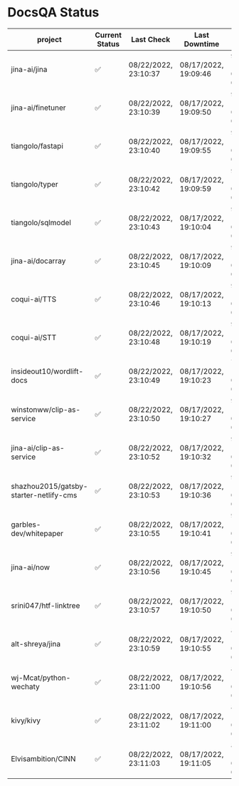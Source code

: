 # DocsQA Status

|               project                |Current Status|     Last Check     |   Last Downtime    |             % Uptime              |
|--------------------------------------|--------------|--------------------|--------------------|-----------------------------------|
|jina-ai/jina                          |✅            |08/22/2022, 23:10:37|08/17/2022, 19:09:46|93.839 (since 08/15/2022, 07:09:42)|
|jina-ai/finetuner                     |✅            |08/22/2022, 23:10:39|08/17/2022, 19:09:50|93.845 (since 08/15/2022, 07:09:42)|
|tiangolo/fastapi                      |✅            |08/22/2022, 23:10:40|08/17/2022, 19:09:55|93.853 (since 08/15/2022, 07:09:42)|
|tiangolo/typer                        |✅            |08/22/2022, 23:10:42|08/17/2022, 19:09:59|93.857 (since 08/15/2022, 07:09:42)|
|tiangolo/sqlmodel                     |✅            |08/22/2022, 23:10:43|08/17/2022, 19:10:04|93.859 (since 08/15/2022, 07:09:42)|
|jina-ai/docarray                      |✅            |08/22/2022, 23:10:45|08/17/2022, 19:10:09|93.856 (since 08/15/2022, 07:09:42)|
|coqui-ai/TTS                          |✅            |08/22/2022, 23:10:46|08/17/2022, 19:10:13|93.854 (since 08/15/2022, 07:09:42)|
|coqui-ai/STT                          |✅            |08/22/2022, 23:10:48|08/17/2022, 19:10:19|93.858 (since 08/15/2022, 07:09:42)|
|insideout10/wordlift-docs             |✅            |08/22/2022, 23:10:49|08/17/2022, 19:10:23|76.610 (since 08/15/2022, 07:09:42)|
|winstonww/clip-as-service             |✅            |08/22/2022, 23:10:50|08/17/2022, 19:10:27|93.861 (since 08/15/2022, 07:09:42)|
|jina-ai/clip-as-service               |✅            |08/22/2022, 23:10:52|08/17/2022, 19:10:32|93.868 (since 08/15/2022, 07:09:42)|
|shazhou2015/gatsby-starter-netlify-cms|✅            |08/22/2022, 23:10:53|08/17/2022, 19:10:36|93.865 (since 08/15/2022, 07:09:42)|
|garbles-dev/whitepaper                |✅            |08/22/2022, 23:10:55|08/17/2022, 19:10:41|93.869 (since 08/15/2022, 07:09:42)|
|jina-ai/now                           |✅            |08/22/2022, 23:10:56|08/17/2022, 19:10:45|93.869 (since 08/15/2022, 07:09:42)|
|srini047/htf-linktree                 |✅            |08/22/2022, 23:10:57|08/17/2022, 19:10:50|93.864 (since 08/15/2022, 07:09:42)|
|alt-shreya/jina                       |✅            |08/22/2022, 23:10:59|08/17/2022, 19:10:55|85.712 (since 08/15/2022, 07:09:42)|
|wj-Mcat/python-wechaty                |✅            |08/22/2022, 23:11:00|08/17/2022, 19:10:56|85.722 (since 08/15/2022, 07:09:42)|
|kivy/kivy                             |✅            |08/22/2022, 23:11:02|08/17/2022, 19:11:00|85.714 (since 08/15/2022, 07:09:42)|
|Elvisambition/CINN                    |✅            |08/22/2022, 23:11:03|08/17/2022, 19:11:05|85.718 (since 08/15/2022, 07:09:42)|
